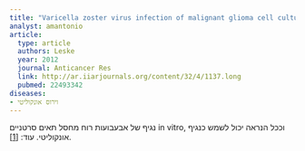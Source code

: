 ```yaml
---
title: "Varicella zoster virus infection of malignant glioma cell cultures: a new candidate for oncolytic virotherapy?"
analyst: amantonio
article:
  type: article
  authors: Leske
  year: 2012
  journal: Anticancer Res
  link: http://ar.iiarjournals.org/content/32/4/1137.long
  pubmed: 22493342
diseases:
- וירוס אונקוליטי
---
```


נגיף של אבעבועות רוח מחסל תאים סרטניים in vitro, וככל הנראה יכול לשמש כנגיף אונקוליטי. עוד: [[1]](https://www.ncbi.nlm.nih.gov/pmc/articles/PMC4692468/).
